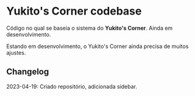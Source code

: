 # Yukito's Corner codebase

Código no qual se baseia o sistema do **Yukito's Corner**. Ainda em desenvolvimento.

Estando em desenvolvimento, o Yukito's Corner ainda precisa de muitos ajustes.

## Changelog
2023-04-19: Criado repositório, adicionada sidebar.
